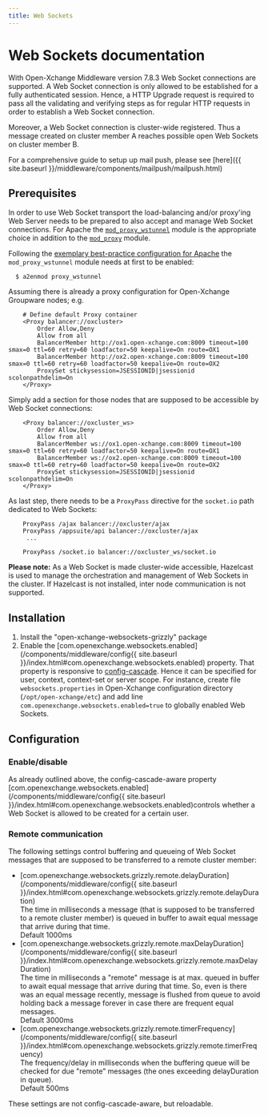 ```yaml
---
title: Web Sockets
---
```


# Web Sockets documentation

With Open-Xchange Middleware version 7.8.3 Web Socket connections are supported. A Web Socket connection is only allowed to be established for a fully authenticated session. Hence, a HTTP Upgrade request is required to pass all the validating and verifying steps as for regular HTTP requests in order to establish a Web Socket connection.

Moreover, a Web Socket connection is cluster-wide registered. Thus a message created on cluster member A reaches possible open Web Sockets on cluster member B.

For a comprehensive guide to setup up mail push, please see [here]({{ site.baseurl }}/middleware/components/mailpush/mailpush.html)

## Prerequisites

In order to use Web Socket transport the load-balancing and/or proxy'ing Web Server needs to be prepared to also
accept and manage Web Socket connections. For Apache the [`mod_proxy_wstunnel`](https://httpd.apache.org/docs/2.4/mod/mod_proxy_wstunnel.html)
module is the appropriate choice in addition to the [`mod_proxy`](https://httpd.apache.org/docs/2.4/mod/mod_proxy.html) module.

Following the [exemplary best-practice configuration for Apache](http://oxpedia.org/wiki/index.php?title=AppSuite:Grizzly#Apache_configuration)
the `mod_proxy_wstunnel` module needs at first to be enabled:

```
  $ a2enmod proxy_wstunnel
```

Assuming there is already a proxy configuration for Open-Xchange Groupware nodes; e.g.

```
    # Define default Proxy container
    <Proxy balancer://oxcluster>
        Order Allow,Deny
        Allow from all
        BalancerMember http://ox1.open-xchange.com:8009 timeout=100 smax=0 ttl=60 retry=60 loadfactor=50 keepalive=On route=OX1
        BalancerMember http://ox2.open-xchange.com:8009 timeout=100 smax=0 ttl=60 retry=60 loadfactor=50 keepalive=On route=OX2
        ProxySet stickysession=JSESSIONID|jsessionid scolonpathdelim=On
    </Proxy>
```

Simply add a section for those nodes that are supposed to be accessible by Web Socket connections:

```
    <Proxy balancer://oxcluster_ws>
        Order Allow,Deny
        Allow from all
        BalancerMember ws://ox1.open-xchange.com:8009 timeout=100 smax=0 ttl=60 retry=60 loadfactor=50 keepalive=On route=OX1
        BalancerMember ws://ox2.open-xchange.com:8009 timeout=100 smax=0 ttl=60 retry=60 loadfactor=50 keepalive=On route=OX2
        ProxySet stickysession=JSESSIONID|jsessionid scolonpathdelim=On
    </Proxy>
```

As last step, there needs to be a `ProxyPass` directive for the `socket.io` path dedicated to Web Sockets:

```
    ProxyPass /ajax balancer://oxcluster/ajax
    ProxyPass /appsuite/api balancer://oxcluster/ajax
     ...

    ProxyPass /socket.io balancer://oxcluster_ws/socket.io
```

**Please note:**
As a Web Socket is made cluster-wide accessible, Hazelcast is used to manage the orchestration and management of Web Sockets in the cluster. If Hazelcast is not installed, inter node communication is not supported.

## Installation

1. Install the "open-xchange-websockets-grizzly" package
2. Enable the [com.openexchange.websockets.enabled](/components/middleware/config{{ site.baseurl }}/index.html#com.openexchange.websockets.enabled) property.
   That property is responsive to [config-cascade](http://oxpedia.org/wiki/index.php?title=ConfigCascade). Hence it can be specified for user, context, context-set or server scope.
   For instance, create file `websockets.properties` in Open-Xchange configuration directory (`/opt/open-xchange/etc`) and add line `com.openexchange.websockets.enabled=true` to globally enabled Web Sockets.

## Configuration

### Enable/disable

As already outlined above, the config-cascade-aware property [com.openexchange.websockets.enabled](/components/middleware/config{{ site.baseurl }}/index.html#com.openexchange.websockets.enabled)controls whether a Web Socket is allowed to be created for a certain user.

### Remote communication

The following settings control buffering and queueing of Web Socket messages that are supposed to be transferred to a remote cluster member:

* [com.openexchange.websockets.grizzly.remote.delayDuration](/components/middleware/config{{ site.baseurl }}/index.html#com.openexchange.websockets.grizzly.remote.delayDuration)  
  The time in milliseconds a message (that is supposed to be transferred to a remote cluster member)
  is queued in buffer to await equal message that arrive during that time.  
  Default 1000ms
* [com.openexchange.websockets.grizzly.remote.maxDelayDuration](/components/middleware/config{{ site.baseurl }}/index.html#com.openexchange.websockets.grizzly.remote.maxDelayDuration)  
  The time in milliseconds a "remote" message is at max. queued in buffer to await
  equal message that arrive during that time. So, even is there was an equal
  message recently, message is flushed from queue to avoid holding back a
  message forever in case there are frequent equal messages.  
  Default 3000ms
* [com.openexchange.websockets.grizzly.remote.timerFrequency](/components/middleware/config{{ site.baseurl }}/index.html#com.openexchange.websockets.grizzly.remote.timerFrequency)  
  The frequency/delay in milliseconds when the buffering queue will be checked for due
  "remote" messages (the ones exceeding delayDuration in queue).  
  Default 500ms

These settings are not config-cascade-aware, but reloadable.

